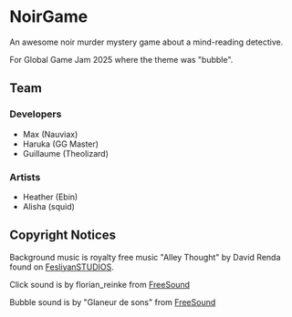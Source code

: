 # NoirGame

An awesome noir murder mystery game about a mind-reading detective.

For Global Game Jam 2025 where the theme was "bubble".

## Team

### Developers

 - Max (Nauviax)
 - Haruka (GG Master)
 - Guillaume (Theolizard)

### Artists

 - Heather (Ebin)
 - Alisha (squid)

## Copyright Notices

Background music is royalty free music "Alley Thought" by David Renda found on [FesliyanSTUDIOS](https://www.fesliyanstudios.com/royalty-free-music/download/alley-thoughts/2188).

Click sound is by florian_reinke from [FreeSound](https://freesound.org/people/florian_reinke/sounds/63531/)

Bubble sound is by "Glaneur de sons" from [FreeSound](https://freesound.org/people/Glaneur%20de%20sons/sounds/104948/)

